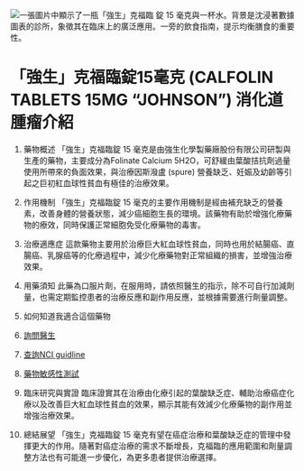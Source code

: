 ![一張圖片中顯示了一瓶「強生」克福臨 錠 15 毫克與一杯水。背景是沈浸著數據圖表的診所，象徵其在臨床上的廣泛應用。一旁的飲食指南，提示均衡膳食的重要性。](https://i.imgur.com/1hdGe2E.jpeg)
# 「強生」克福臨錠15毫克 (CALFOLIN TABLETS 15MG “JOHNSON”) 消化道腫瘤介紹

1. 藥物概述
「強生」克福臨錠 15 毫克是由強生化學製藥廠股份有限公司研製與生產的藥物，主要成分為Folinate Calcium 5H2O，可舒緩由葉酸拮抗劑過量使用所帶來的負面效果，與治療因斯潑盧 (spure) 營養缺乏、妊娠及幼齡等引起之巨初紅血球性貧血有極佳的治療效果。

 2. 作用機制
「強生」克福臨錠 15 毫克的主要作用機制是經由補充缺乏的營養素，改善身體的營養狀態，減少癌細胞生長的環境。該藥物有助於增強化療藥物的療效，同時保護正常細胞免受化療藥物的毒害。 

3. 治療適應症
這款藥物主要用於治療巨大紅血球性貧血，同時也用於結腸癌、直腸癌、乳腺癌等的化療過程中，減少化療藥物對正常組織的損害，並增強治療效果。

4. 用藥須知
此藥為口服片劑，在服用時，請依照醫生的指示，除不可自行加減劑量，也需定期監控患者的治療反應和副作用反應，並根據需要進行劑量調整。

5. 如何知道我適合這個藥物

1. [詢問醫生](./text/1-1.html)
2. [查詢NCI guidline](./text/1-2.html)
3. [藥物敏感性測試](./text/1-3.html)

6. 臨床研究與實證
臨床證實其在治療由化療引起的葉酸缺乏症、輔助治療癌症化療以及改善巨大紅血球性貧血的效果，顯示其能有效減少化療藥物的副作用並增強治療效果。

7. 總結展望
「強生」克福臨錠 15 毫克有望在癌症治療和葉酸缺乏症的管理中發揮更大的作用。隨著對癌症治療的需求不斷增長，克福臨的應用範圍和劑量調整方法也有可能進一步優化，為更多患者提供治療選擇。

